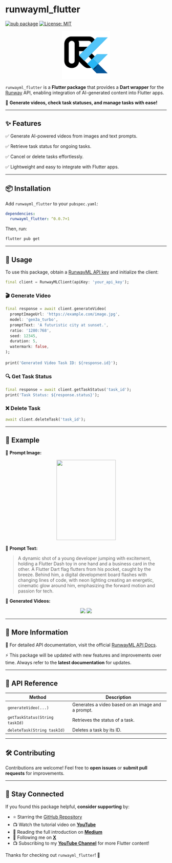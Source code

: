 # runwayml_flutter

[![pub package](https://img.shields.io/pub/v/runwayml_flutter.svg)](https://pub.dev/packages/runwayml_flutter)
<a href="https://opensource.org/licenses/MIT"><img src="https://img.shields.io/badge/license-MIT-purple.svg" alt="License: MIT"></a>

<p align="center">
  <img src="https://raw.githubusercontent.com/FlutterWiz/runwayml_flutter/refs/heads/main/screenshots/logo.png" width="150" height="150">
</p>

`runwayml_flutter` is a **Flutter package** that provides a **Dart wrapper** for the [Runway](https://runwayml.com) API, enabling integration of AI-generated content into Flutter apps.

🚀 **Generate videos, check task statuses, and manage tasks with ease!**

---

## ✨ Features

✅ Generate AI-powered videos from images and text prompts.

✅ Retrieve task status for ongoing tasks.

✅ Cancel or delete tasks effortlessly.

✅ Lightweight and easy to integrate with Flutter apps.

---

## 📦 Installation

Add `runwayml_flutter` to your `pubspec.yaml`:

```yaml
dependencies:
  runwayml_flutter: ^0.0.7+1
```

Then, run:
```sh
flutter pub get
```

---

## 🚀 Usage

To use this package, obtain a [RunwayML API key](https://dev.runwayml.com) and initialize the client:

```dart
final client = RunwayMLClient(apiKey: 'your_api_key');
```

### 🎬 Generate Video

```dart
final response = await client.generateVideo(
  promptImageUrl: 'https://example.com/image.jpg',
  model: 'gen3a_turbo',
  promptText: 'A futuristic city at sunset.',
  ratio: '1280:768',
  seed: 12345,
  duration: 5,
  watermark: false,
);

print('Generated Video Task ID: ${response.id}');
```

### 🔍 Get Task Status

```dart
final response = await client.getTaskStatus('task_id');
print('Task Status: ${response.status}');
```

### ❌ Delete Task

```dart
await client.deleteTask('task_id');
```

---

## 📌 Example

🔹 **Prompt Image:**
<p align="center">
  <img src="https://github.com/user-attachments/assets/2e6c3da4-2399-47bb-9480-8c2c893b28f2" width="185" height="250">
</p>

🔹 **Prompt Text:**
> A dynamic shot of a young developer jumping with excitement, holding a Flutter Dash toy in one hand and a business card in the other. A Flutter Dart flag flutters from his pocket, caught by the breeze. Behind him, a digital development board flashes with changing lines of code, with neon lighting creating an energetic, cinematic glow around him, emphasizing the forward motion and passion for tech.

🔹 **Generated Videos:**

<p align="center">
  <img src="https://github.com/user-attachments/assets/9bf94f77-5f0a-4a57-8277-e63af818b1d0">
  <img src="https://github.com/user-attachments/assets/6dfea0d2-5df3-47e8-8f1a-df4dda3a7d68">
</p>

---

## 📖 More Information

📌 For detailed API documentation, visit the official [RunwayML API Docs](https://docs.dev.runwayml.com).

⚡ This package will be updated with new features and improvements over time. Always refer to the **latest documentation** for updates.

---

## 📝 API Reference

| Method | Description |
|--------|-------------|
| `generateVideo(...)` | Generates a video based on an image and a prompt. |
| `getTaskStatus(String taskId)` | Retrieves the status of a task. |
| `deleteTask(String taskId)` | Deletes a task by its ID. |

---

## 🛠️ Contributing

Contributions are welcome! Feel free to **open issues** or **submit pull requests** for improvements.

---

## 📢 Stay Connected

If you found this package helpful, **consider supporting** by:
- ⭐ Starring the [GitHub Repository](https://github.com/FlutterWiz/runwayml_flutter)
- 📺 Watch the tutorial video on **[YouTube](https://youtu.be/ocxAs_rwjYg?si=_2wMowKUeXdV4tZu)**
- 📝 Reading the full introduction on **[Medium](https://medium.com/@FlutterWiz/bringing-runway-to-flutter-introducing-runwayml_flutter-e54d103abff6)**
- 🔔 Following me on **[X](https://x.com/FlutterWiz)**
- 📺 Subscribing to my **[YouTube Channel](https://www.youtube.com/@FlutterWiz)** for more Flutter content!

Thanks for checking out `runwayml_flutter`! 🚀
